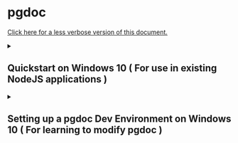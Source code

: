 
# pgdoc

[Click here for a less verbose version of this document.][terse]

<details>
<summary><h2> Quickstart on Windows 10 ( For use in existing NodeJS applications ) </h2></summary>

If you have a NodeJS project and want to get started right away keep reading. Otherwise skip ahead to the "Installation on Windows 10" section.

### The npm module

If you are simply using pgdoc for an existing NodeJS project, you should be able to access the module by installing it via npm in your local project directory.

``` bash
npm install --save pgdoc
```

### The PostgreSQL database

> [The PostgreSQL database][postgresql] stores persistent data for your application, like user accounts, purchases and other application state. 

Go to [the PostgreSQL homepage][postgresql] and click the download button. Once the next page loads, there will be a red "Download the installer" link at the top of the page.

Clicking that red link takes you to a page with a grid of downloads. If your computer is 64 bit (modern ones will be), download the "Windows x86-64" installer for the most current version of PostgreSQL (version 12.3 as of this writing).

Install it after the download finishes. During the install you will be asked to set a password. Chose something you will remember and write the credentials down somewhere safe, or you will lose access to the database.

When asked use the default port for your install (5432) or you will need to update all examples and configs you use to your custom port number. If your database is on a public server instead of a personal machine you will want to use a custom port number for security reasons.

The installer may try to install additional software after the PostgreSQL install completes. You only need PostgreSQL itself to make use this library.

Once the install has completed successfully, when you search Windows for "sql" you should see a new program "SQL shell (psql)".

> This program psql is an interactive shell that allows you to directly control the database. Using pgdoc allows your Javascript code to interact with the database in a very similar way.


### Configuring PostgreSQL

> Both pgdoc and PostgreSQL should be working on your computer now. For pgdoc to interact with the database, you must be configure it to allow your program to log in and accept the commands that make it work.

Open the "SQL shell (psql)" application from Windows search, and go through the process of logging in to the shell.

Unless you are using a remote database or custom port, the default options (localhost/postgres/5432/postgres) for items up until the password are acceptable. Give it the password you chose for your PostgreSQL database.

Once you are logged in you should see a prompt that looks something like this:

``` sql
postgres=# _
```

From here you need to import pgdoc's SQL install file.

Note that the slashes required by psql are backslashes, unlike the forward slashes windows command prompt normally uses.

Type the path to the installer into the prompt, replacing everything before "node_modules" in the path to your NodeJS application's path.

``` sql
\i C:/Users/<USERNAME>/Projects/myProject/node_modules/pgdoc/code/sql/install_pgdoc.sql
```

This should result in a series of all caps statements about what the install is doing. As long as there are are no errors, your database configuration is is complete.


### Now What?

The [CRUD Examples][crud] should now work. Open up a "Node.js" application window and get try them out.

</details>
<details>


<summary><h2> Setting up a pgdoc Dev Environment on Windows 10 ( For learning to modify pgdoc ) </h2></summary>


### Installing NodeJS

> NodeJS is a Javascript runtime. It is an application that runs programs made in the Javascript programming language. You can make applications in NodeJS that make use of the pgdoc library to store information in a database.

Go to [the NodeJS homepage][node] and download the LTS version of NodeJS. Install it after the download finishes.

Once the install has completed, when you search the windows bar for "node" you should now see a "Node.js" app and a "Node.js command prompt" app.

> The "Node.js" app runs an instance of the NodeJS REPL ( Read-Evaluate-Print Loop ) that provides an interactive session. You can type or paste code into this window to run commands in the language one at a time. This is useful for testing out code and experimenting with Javascript.

> The "Node.js command prompt" is a specially configured version of the Windows command prompt customized for use with NodeJS. You can use this to download Javascript library modules from the npm repository. It can also be used run scripts on NodeJS. To create a script, you save your Javascript code in a file with the .js extension.


### Installing PostgreSQL

Perform the steps outlined above in "The PostgreSQL database" to install PostgreSQL.



### Installing the git version control system

> You need to get pgdoc itself downloaded on to your computer. Your browser on windows may prevent you from downloading the zip file directly. Using git will allow you to get the pgdoc project onto your computer using the same source control system that developers use to build their projects.

Download [the git version control system][https://git-scm.com/download/win] and install it. If you aren't sure about the install options the defaults should be fine for our purposes here.

Once the install has completed successfully, when you search Windows for "git" you should see a new program "Git CMD".


### Downloading pgdoc

Run the "Git CMD" application.

Now we need to get to the directory where your pgdoc will live on your computer. Create a "Projects" folder in your home directory "C:\Users\<UserName>\", then change to that directory.

``` bat
mkdir Projects
cd Projects
```

Now you need to download pgdoc to your computer.

``` bat
git clone https://github.com/eadsjr/pgdoc
```

Now pgdoc should be situated at this path "C:\Users\<UserName>\Projects\pgdoc"

You can close the "Git CMD" window once this step is finished.


### Download dependencies

> Now you need to get the programs that pgdoc relies on downloaded to your computer. There aren't many of them, but they are necessary.

Open the "Node.js command prompt" program.

Navigate to the folder containing the pgdoc Project.

``` bat
cd Projects\pgdoc
```

Now download the dependencies for the project using the NodeJS Package Manager (npm).

``` bat
npm install
```

This window will be useful for running the examples, so leave it open for now.


### Configuring PostgreSQL

> Both pgdoc and PostgreSQL should be working on your computer now. For pgdoc to interact with the database, you must be configure it to allow your program to log in and accept the commands that make it work.

Open the "SQL shell (psql)" application from Windows search, and go through the process of logging in to the shell.

Unless you are using a remote database or custom port, the default options (localhost/postgres/5432/postgres) for items up until the password are acceptable. Give it the password you chose for your PostgreSQL database.

Once you are logged in you should see a prompt that looks something like this:

``` sql
postgres=# _
```

From here you need to import pgdoc's SQL install file. Type the following into the prompt, replacing <USERNAME> with your own Window's username. This is the exact same name as your home folder.

``` sql
\i C:/Users/<USERNAME>/Projects/pgdoc/code/sql/install_pgdoc.sql
```

Note that the slashes required by psql are backslashes, unlike the forward slashes windows commandline normally uses.

This should result in a series of all caps statements about what the install is doing. As long as there are are no errors, your database configuration is is complete.


### Now What?

The [CRUD Examples][crud] should now work. Open up a "Node.js" application window and get try them out.

</details>


[pgdoc]: https://github.com/eadsjr/pgdoc
[git]: https://git-scm.com/download/win
[node]: https://nodejs.org/en/
[homebrew]: https://brew.sh/
[postgresql]: https://www.postgresql.org/
[crud]: CRUD_Examples.md
[terse]: DevEnv_Windows_10_Terse.md
